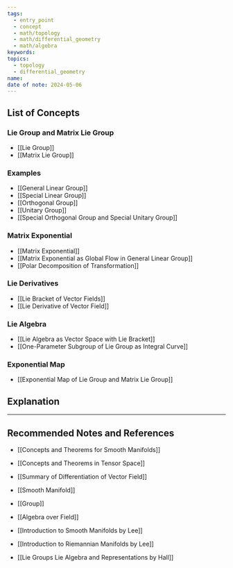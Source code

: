 ```yaml
---
tags:
  - entry_point
  - concept
  - math/topology
  - math/differential_geometry
  - math/algebra
keywords: 
topics:
  - topology
  - differential_geometry
name: 
date of note: 2024-05-06
---
```


##  List of Concepts

### Lie Group and Matrix Lie Group

- [[Lie Group]]
- [[Matrix Lie Group]]

### Examples

- [[General Linear Group]]
- [[Special Linear Group]]
- [[Orthogonal Group]]
- [[Unitary Group]]
- [[Special Orthogonal Group and Special Unitary Group]]


### Matrix Exponential

- [[Matrix Exponential]]
- [[Matrix Exponential as Global Flow in General Linear Group]]
- [[Polar Decomposition of Transformation]]


### Lie Derivatives

- [[Lie Bracket of Vector Fields]]
- [[Lie Derivative of Vector Field]]

### Lie Algebra

- [[Lie Algebra as Vector Space with Lie Bracket]]
- [[One-Parameter Subgroup of Lie Group as Integral Curve]]

### Exponential Map

- [[Exponential Map of Lie Group and Matrix Lie Group]]


## Explanation





-----------
##  Recommended Notes and References


- [[Concepts and Theorems for Smooth Manifolds]]
- [[Concepts and Theorems in Tensor Space]]
- [[Summary of Differentiation of Vector Field]]
- [[Smooth Manifold]]
- [[Group]]
- [[Algebra over Field]]

- [[Introduction to Smooth Manifolds by Lee]]
- [[Introduction to Riemannian Manifolds by Lee]]
- [[Lie Groups Lie Algebra and Representations by Hall]]

